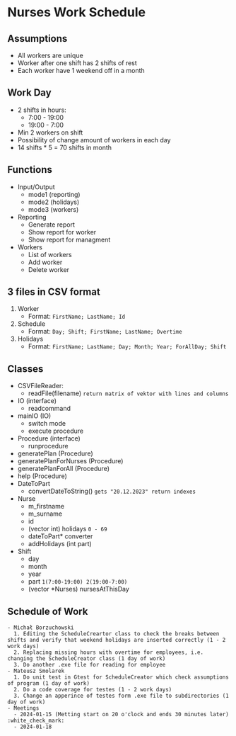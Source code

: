 # Nurses Work Schedule

## Assumptions

- All workers are unique
- Worker after one shift has 2 shifts of rest
- Each worker have 1 weekend off in a month

## Work Day

- 2 shifts in hours:
  - 7:00 - 19:00
  - 19:00 - 7:00
- Min 2 workers on shift
- Possibility of change amount of workers in each day 
- 14 shifts * 5 = 70 shifts in month

## Functions

- Input/Output
    - mode1 (reporting)
    - mode2 (holidays)
    - mode3 (workers)
- Reporting
    - Generate report
    - Show report for worker
    - Show report for managment
- Workers
    - List of workers
    - Add worker
    - Delete worker

## 3 files in CSV format

1. Worker 
    - Format: `FirstName; LastName; Id`
2. Schedule
    - Format: `Day; Shift; FirstName; LastName; Overtime`
3. Holidays
    - Format: `FirstName; LastName; Day; Month; Year; ForAllDay; Shift`

## Classes

- CSVFileReader:
    - readFile(filename) `return matrix of vektor with lines and columns`
- IO (interface)
    - readcommand
- mainIO (IO)
    - switch mode
    - execute procedure
- Procedure (interface)
    - runprocedure
- generatePlan (Procedure)
- generatePlanForNurses (Procedure)
- generatePlanForAll (Procedure)
- help (Procedure)
- DateToPart
    - convertDateToString() `gets "20.12.2023" return indexes`
- Nurse
    - m_firstname
    - m_surname
    - id
    - (vector int) holidays `0 - 69`
    - dateToPart* converter
    - addHolidays (int part)
- Shift
    - day
    - month
    - year
    - part `1(7:00-19:00) 2(19:00-7:00)`
    - (vector *Nurses) nursesAtThisDay

## Schedule of Work
    - Michał Borzuchowski
      1. Editing the ScheduleCreartor class to check the breaks between shifts and verify that weekend holidays are inserted correctly (1 - 2 work days)
      2. Replacing missing hours with overtime for employees, i.e. changing the ScheduleCreator class (1 day of work)
      3. Do another .exe file for reading for employee
    - Mateusz Smolarek
      1. Do unit test in Gtest for ScheduleCreator which check assumptions of program (1 day of work)
      2. Do a code coverage for testes (1 - 2 work days)
      3. Change an apperince of testes form .exe file to subdirectories (1 day of work) 
    - Meetings
      - 2024-01-15 (Metting start on 20 o'clock and ends 30 minutes later) :white_check_mark:
      - 2024-01-18

